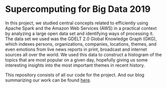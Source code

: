 # Supercomputing for Big Data 2019

In this project, we studied central concepts related to efficiently using Apache Spark and the Amazon Web Services (AWS) in a practical context by analyzing a large open data set and identifying ways of processing it. The data set we used was the GDELT 2.0 Global Knowledge Graph (GKG), which indexes persons, organizations, companies, locations, themes, and even emotions from live news reports in print, broadcast and internet sources all over the world. We used this data to construct a histogram of the topics that are most popular on a given day, hopefully giving us some interesting insights into the most important themes in recent history.

This repository consists of all our code for the project. And our blog summarizing our work can be found [here](https://adityakunar.medium.com/big-data-processing-using-apache-spark-1beed579aadd).
